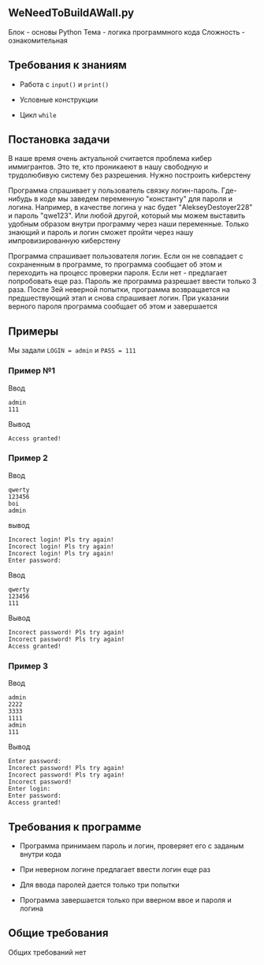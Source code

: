 ## WeNeedToBuildAWall.py

Блок - основы Python
Тема - логика программного кода
Сложность - ознакомительная

## Требования к знаниям

- Работа с `input()` и `print()`

- Условные конструкции

- Цикл `while`

## Постановка задачи

В наше время очень актуальной считается проблема кибер иммигрантов. Это те, кто проникаеют в нашу свободную и трудолюбивую систему без разрешения. Нужно построить киберстену

Программа спрашивает у пользователь связку логин-пароль. Где-нибудь в коде мы заведем переменную "константу" для пароля и логина. Например, в качестве логина у нас будет "AlekseyDestoyer228" и пароль "qwe123". Или любой другой, который мы можем выставить удобным образом внутри программу через наши переменные. Только знающий и пароль и логин сможет пройти через нашу импровизированную киберстену

Программа спрашивает пользователя логин. Если он не совпадает с сохраненным в программе, то программа сообщает об этом и переходить на процесс проверки пароля. Если нет - предлагает попробовать еще раз. Пароль же программа разрешает ввести только 3 раза. После 3ей неверной попытки, программа возвращается на предшествующий этап и снова спрашивает логин. При указании верного пароля программа сообщает об этом и завершается

## Примеры

Мы задали `LOGIN = admin` и `PASS = 111`

### Пример №1

Ввод

```
admin
111
```

Вывод

```
Access granted!
```

### Пример 2

Ввод

```
qwerty
123456
boi
admin
```

вывод

```
Incorect login! Pls try again!
Incorect login! Pls try again!
Incorect login! Pls try again!
Enter password:
```

Ввод

```
qwerty
123456
111
```
Вывод
```
Incorect password! Pls try again!
Incorect password! Pls try again!
Access granted!
```

### Пример 3

Ввод

```
admin
2222
3333
1111
admin
111
```

Вывод

```
Enter password:
Incorect password! Pls try again!
Incorect password! Pls try again!
Incorect password!
Enter login:
Enter password:
Access granted!
```

## Требования к программе

- Программа принимаем пароль и логин, проверяет его с заданым внутри кода

- При неверном логине предлагает ввести логин еще раз

- Для ввода паролей дается только три попытки

- Программа завершается только при вверном ввое и пароля и логина

## Общие требования 

Общих требований нет
